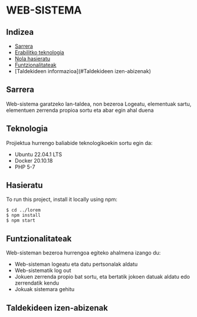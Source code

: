 # WEB-SISTEMA
## Indizea
* [Sarrera](#Sarrera)
* [Erabilitko teknologia](#Teknologia)
* [Nola hasieratu](#Hasieratu)
* [Funtzionalitateak](#Funtzionalitateak)
* [Taldekideen informazioa](#Taldekideen izen-abizenak)

## Sarrera
Web-sistema garatzeko lan-taldea, non bezeroa Logeatu, elementuak sartu, elementuen zerrenda propioa sortu eta abar egin ahal duena
	
## Teknologia
Projiektua hurrengo baliabide teknologikoekin sortu egin da:
* Ubuntu 22.04.1 LTS
* Docker 20.10.18
* PHP 5-7
	
## Hasieratu
To run this project, install it locally using npm:

```
$ cd ../lorem
$ npm install
$ npm start
```
## Funtzionalitateak
Web-sisteman bezeroa hurrengoa egiteko ahalmena izango du:
* Web-sisteman logeatu eta datu pertsonalak aldatu
* Web-sistematik log out
* Jokuen zerrenda propio bat sortu, eta bertatik jokoen datuak aldatu edo zerrendatik kendu
* Jokuak sistemara gehitu

## Taldekideen izen-abizenak


